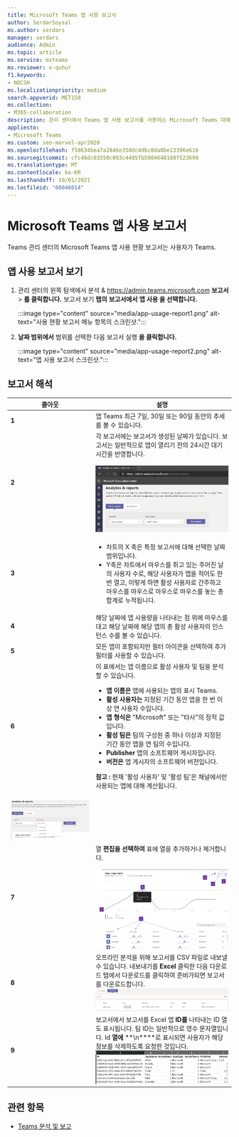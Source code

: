 ```yaml
---
title: Microsoft Teams 앱 사용 보고서
author: SerdarSoysal
ms.author: serdars
manager: serdars
audience: Admin
ms.topic: article
ms.service: msteams
ms.reviewer: v-quhur
f1.keywords:
- NOCSH
ms.localizationpriority: medium
search.appverid: MET150
ms.collection:
- M365-collaboration
description: 관리 센터에서 Teams 앱 사용 보고서를 사용하는 Microsoft Teams 대해 자세히 알아보습니다.
appliesto:
- Microsoft Teams
ms.custom: seo-marvel-apr2020
ms.openlocfilehash: f58634bea7a2846e35ddc4dbc8da0be13396e616
ms.sourcegitcommit: cfc48dc03550c093c4405fb5984648188f523699
ms.translationtype: MT
ms.contentlocale: ko-KR
ms.lasthandoff: 10/01/2021
ms.locfileid: "60046014"
---
```

# <a name="microsoft-teams-app-usage-report"></a>Microsoft Teams 앱 사용 보고서

Teams 관리 센터의 Microsoft Teams 앱 사용 현황 보고서는 사용자가 Teams.  

## <a name="view-the-app-usage-report"></a>앱 사용 보고서 보기

1.  관리 센터의 왼쪽 탐색에서 분석 & <https://admin.teams.microsoft.com> **보고서** \> **를 클릭합니다.** 보고서 보기 **탭의** **보고서에서** **앱 사용 을 선택합니다.**

     :::image type="content" source="media/app-usage-report1.png" alt-text="사용 현황 보고서 메뉴 항목의 스크린샷.":::

2.  **날짜 범위에서** 범위를 선택한 다음 보고서 실행 **을 클릭합니다.**

      :::image type="content" source="media/app-usage-report2.png" alt-text="앱 사용 보고서 스크린샷.":::

## <a name="interpret-the-report"></a>보고서 해석

|콜아웃 |설명  |
|--------|-------------|
|**1**   |앱 Teams 최근 7일, 30일 또는 90일 동안의 추세를 볼 수 있습니다. |
|**2**   |각 보고서에는 보고서가 생성된 날짜가 있습니다. 보고서는 일반적으로 앱이 열리기 전의 24시간 대기 시간을 반영합니다. <br><br>![날짜 범위를 보여주는 앱 사용 보고서의 스크린샷입니다.](media/app-usage-report3.png)|
|**3**    | <ul><li>차트의 X 축은 특정 보고서에 대해 선택한 날짜 범위입니다.</li><li>Y축은 차트에서 마우스를 쥐고 있는 주어진 날의 사용자 수로, 해당 사용자가 앱을 적어도 한 번 열고, 이렇게 하면 활성 사용자로 간주하고 마우스를 마우스로 마우스로 마우스를 놓는 총 합계로 누적됩니다.</li></ul>|
|**4**   |해당 날짜에 앱 사용량을 나타내는 점 위에 마우스를 대고 해당 날짜에 해당 앱의 총 활성 사용자의 인스턴스 수를 볼 수 있습니다.  |
|**5**   |모든 앱이 포함되지만 필터 아이콘을 선택하여 추가 필터를 사용할 수 있습니다.  |
|**6**   |이 표에서는 앱 이름으로 활성 사용자 및 팀을 분석할 수 있습니다.<br><ul><li>**앱 이름은** 앱에 사용되는 앱의 표시 Teams.</li><li>**활성 사용자는** 지정된 기간 동안 앱을 한 번 이상 연 사용자 수입니다.</li><li>**앱 형식은** "Microsoft" 또는 "타사"의 정적 값입니다.</li><li>**활성 팀은** 팀의 구성원 중 하나 이상과 지정된 기간 동안 앱을 연 팀의 수입니다.</li><li>**Publisher** 앱의 소프트웨어 게시자입니다.</li><li>**버전은** 앱 게시자의 소프트웨어 버전입니다.</li></ul><b> 참고 :</b> 현재 '활성 사용자' 및 '활성 팀'은 채널에서만 사용되는 앱에 대해 계산됩니다.     
<br>![앱 사용 보고서 스크린샷.](media/app-usage-report4.png)|
|**7**  |열 **편집을 선택하여** 표에 열을 추가하거나 제거합니다.<br><br>![열 편집 페이지의 스크린샷입니다.](media/app-usage-report5.png)  |
|**8**  |오프라인 분석을 위해 보고서를 CSV 파일로 내보낼 수 있습니다. 내보내기를 **Excel** 클릭한 다음 다운로드  탭에서 다운로드를  클릭하여 준비가되면 보고서를 다운로드합니다.<br>![다운로드 페이지의 스크린샷.](media/app-usage-report7.png)  |
|**9**   |보고서에서 보고서를 Excel 앱 **ID를** 나타내는 ID 열도 표시됩니다. 팀 ID는 일반적으로 영수 문자열입니다. Id **열에** **\n****로 표시되면 사용자가 해당 정보를 삭제하도록 요청한 것입니다.<br>![다운로드한 보고서의 Excel 스크린샷입니다.](media/app-usage-report8.png)  |

## <a name="related-topics"></a>관련 항목

- [Teams 분석 및 보고](teams-reporting-reference.md)